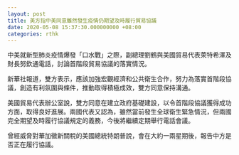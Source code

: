 ```yaml
---
layout: post
title: 美方指中美同意雖然發生疫情仍期望及時履行貿易協議
date: 2020-05-08 15:37:30.000000000 +08:00
categories: rthk
---
```


中美就新型肺炎疫情爆發「口水戰」之際，副總理劉鶴與美國貿易代表萊特希澤及財長努欽通電話，討論首階段貿易協議的落實情況。

新華社報道，雙方表示，應該加強宏觀經濟和公共衛生合作，努力為落實首階段協議，創造有利氛圍與條件，推動取得積極成效，雙方同意保持溝通。

美國貿易代表辦公室說，雙方同意在建立政府基礎建設，以令首階段協議獲得成功方面，取得良好進展。兩國代表又認為，雖然當前發生全球衛生緊急情況，但兩國完全期望及時履行協議規定的義務，今後將繼續定期舉行電話會議。

曾經威脅對華加徵新關稅的美國總統特朗普說，會在大約一兩星期後，報告中方是否正在履行協議。
